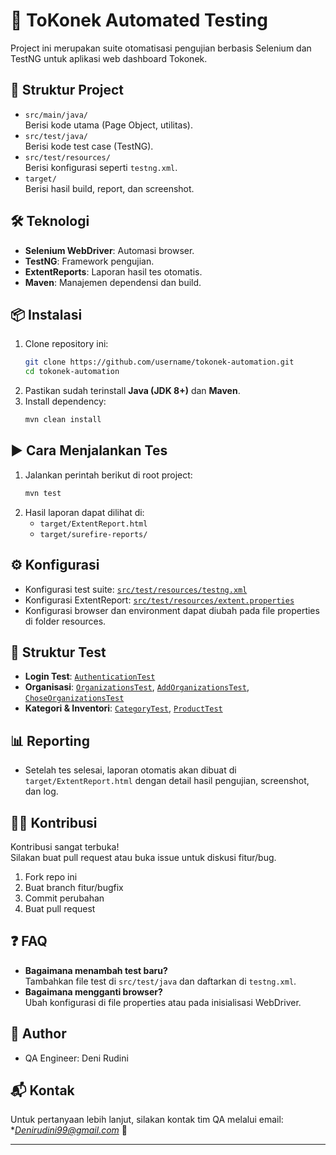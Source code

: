 # 🚀 ToKonek Automated Testing

Project ini merupakan suite otomatisasi pengujian berbasis Selenium dan TestNG untuk aplikasi web dashboard Tokonek.

## 📁 Struktur Project

- `src/main/java/`  
  Berisi kode utama (Page Object, utilitas).
- `src/test/java/`  
  Berisi kode test case (TestNG).
- `src/test/resources/`  
  Berisi konfigurasi seperti `testng.xml`.
- `target/`  
  Berisi hasil build, report, dan screenshot.

## 🛠️ Teknologi

- **Selenium WebDriver**: Automasi browser.
- **TestNG**: Framework pengujian.
- **ExtentReports**: Laporan hasil tes otomatis.
- **Maven**: Manajemen dependensi dan build.

## 📦 Instalasi

1. Clone repository ini:
   ```sh
   git clone https://github.com/username/tokonek-automation.git
   cd tokonek-automation
   ```
2. Pastikan sudah terinstall **Java (JDK 8+)** dan **Maven**.
3. Install dependency:
   ```sh
   mvn clean install
   ```

## ▶️ Cara Menjalankan Tes

1. Jalankan perintah berikut di root project:
   ```sh
   mvn test
   ```
2. Hasil laporan dapat dilihat di:
   - `target/ExtentReport.html`
   - `target/surefire-reports/`

## ⚙️ Konfigurasi

- Konfigurasi test suite: [`src/test/resources/testng.xml`](src/test/resources/testng.xml)
- Konfigurasi ExtentReport: [`src/test/resources/extent.properties`](src/test/resources/extent.properties)
- Konfigurasi browser dan environment dapat diubah pada file properties di folder resources.

## 🧪 Struktur Test

- **Login Test**: [`AuthenticationTest`](src/test/java/com/tokonek/AuthenticationTest.java)
- **Organisasi**: [`OrganizationsTest`](src/test/java/com/tokonek/organization/OrganizationsTest.java), [`AddOrganizationsTest`](src/test/java/com/tokonek/organization/AddOrganizationsTest.java), [`ChoseOrganizationsTest`](src/test/java/com/tokonek/organization/ChoseOrganizationsTest.java)
- **Kategori & Inventori**: [`CategoryTest`](src/test/java/com/tokonek/dashboard/CategoryTest.java), [`ProductTest`](src/test/java/com/tokonek/dashboard/ProductTest.java)

## 📊 Reporting

- Setelah tes selesai, laporan otomatis akan dibuat di `target/ExtentReport.html` dengan detail hasil pengujian, screenshot, dan log.

## 🧑‍💻 Kontribusi

Kontribusi sangat terbuka!  
Silakan buat pull request atau buka issue untuk diskusi fitur/bug.

1. Fork repo ini
2. Buat branch fitur/bugfix
3. Commit perubahan
4. Buat pull request

## ❓ FAQ

- **Bagaimana menambah test baru?**  
  Tambahkan file test di `src/test/java` dan daftarkan di `testng.xml`.
- **Bagaimana mengganti browser?**  
  Ubah konfigurasi di file properties atau pada inisialisasi WebDriver.

## 👤 Author

- QA Engineer: Deni Rudini

## 📬 Kontak

Untuk pertanyaan lebih lanjut, silakan kontak tim QA melalui email: **Denirudini99@gmail.com* 💬

---
